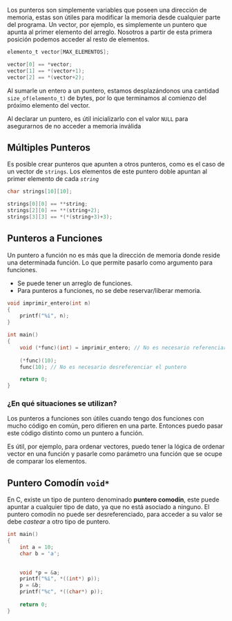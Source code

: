 Los punteros son simplemente variables que poseen una dirección de memoria, estas son útiles para modificar la memoria desde cualquier parte del programa. Un vector, por ejemplo, es simplemente un puntero que apunta al primer elemento del arreglo. Nosotros a partir de esta primera posición podemos acceder al resto de elementos.

```c
elemento_t vector[MAX_ELEMENTOS];

vector[0] == *vector;
vector[1] == *(vector+1);
vector[2] == *(vector+2);
```

Al sumarle un entero a un puntero, estamos desplazándonos una cantidad `size_of(elemento_t)` de bytes, por lo que terminamos al comienzo del próximo elemento del vector.

Al declarar un puntero, es útil inicializarlo con el valor `NULL` para asegurarnos de no acceder a memoria inválida

## Múltiples Punteros

Es posible crear punteros que apunten a otros punteros, como es el caso de un vector de `strings`. Los elementos de este puntero doble apuntan al primer elemento de cada *`string`*

```c
char strings[10][10];

strings[0][0] == **string;
strings[2][0] == **(string+2);
strings[3][3] == *(*(string+3)+3);
```

## Punteros a Funciones

Un puntero a función no es más que la dirección de memoria donde reside una determinada función. Lo que permite pasarlo como argumento para funciones.

- Se puede tener un arreglo de funciones.
- Para punteros a funciones, no se debe reservar/liberar memoria.

```c
void imprimir_entero(int n)
{
	printf("%i", n);
}

int main()
{
	void (*func)(int) = imprimir_entero; // No es necesario referenciar la funcion
	
	(*func)(10);	
	func(10); // No es necesario desreferenciar el puntero

	return 0;
}
```

### **¿En qué situaciones se utilizan?**

Los punteros a funciones son útiles cuando tengo dos funciones con mucho código en común, pero difieren en una parte. Entonces puedo pasar este código distinto como un puntero a función.

Es útil, por ejemplo, para ordenar vectores, puedo tener la lógica de ordenar vector en una función y pasarle como parámetro una función que se ocupe de comparar los elementos.

## Puntero Comodín `void*`

En C, existe un tipo de puntero denominado **puntero comodín**, este puede apuntar a cualquier tipo de dato, ya que no está asociado a ninguno. El puntero comodín no puede ser desreferenciado, para acceder a su valor se debe *castear* a otro tipo de puntero.

```c
int main()
{
	int a = 10;
	char b = 'a';

	
	void *p = &a;
	printf("%i", *((int*) p));
	p = &b;
	printf("%c", *((char*) p));
	
	return 0;
}
```
